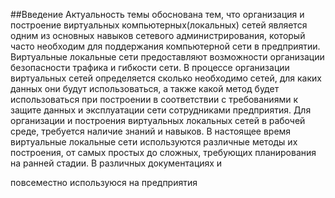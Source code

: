 ##Введение
Актуальность темы обоснована тем, что организация и построение виртуальных компьютерных(локальных) сетей является одним из основных навыков сетевого администрирования, который часто необходим для поддержания компьютерной сети в предприятии.
Виртуальные локальные сети предоставляют возможности организации безопасности трафика и гибкости сети. 
В процессе организации виртуальных сетей определяется сколько необходимо сетей, для каких данных они будут использоваться, а также какой метод будет использоваться при построении в соответствии с требованиями к защите данных и эксплуатации сети сотрудниками предприятия. 
Для организации и построения виртуальных локальных сетей в рабочей среде, требуется наличие знаний и навыков.
В настоящее время виртуальные локальные сети используются различные методы их построения, от самых простых до сложных, требующих планирования на ранней стадии. 
В различных документациях и 

повсеместно используюся на предприятия
